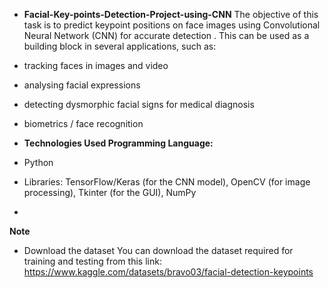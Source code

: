 * **Facial-Key-points-Detection-Project-using-CNN**
  The objective of this task is to predict keypoint positions on face images using Convolutional Neural Network (CNN) for 
  accurate detection . This can be used as a building block in several applications, such as:
* tracking faces in images and video
* analysing facial expressions
* detecting dysmorphic facial signs for medical diagnosis
* biometrics / face recognition

* **Technologies Used Programming Language:**
*  Python
*  Libraries: TensorFlow/Keras (for the CNN model), OpenCV (for image processing), Tkinter (for the GUI), NumPy
*  
**Note**
* Download the dataset You can download the dataset required for training and testing from this link: https://www.kaggle.com/datasets/bravo03/facial-detection-keypoints
